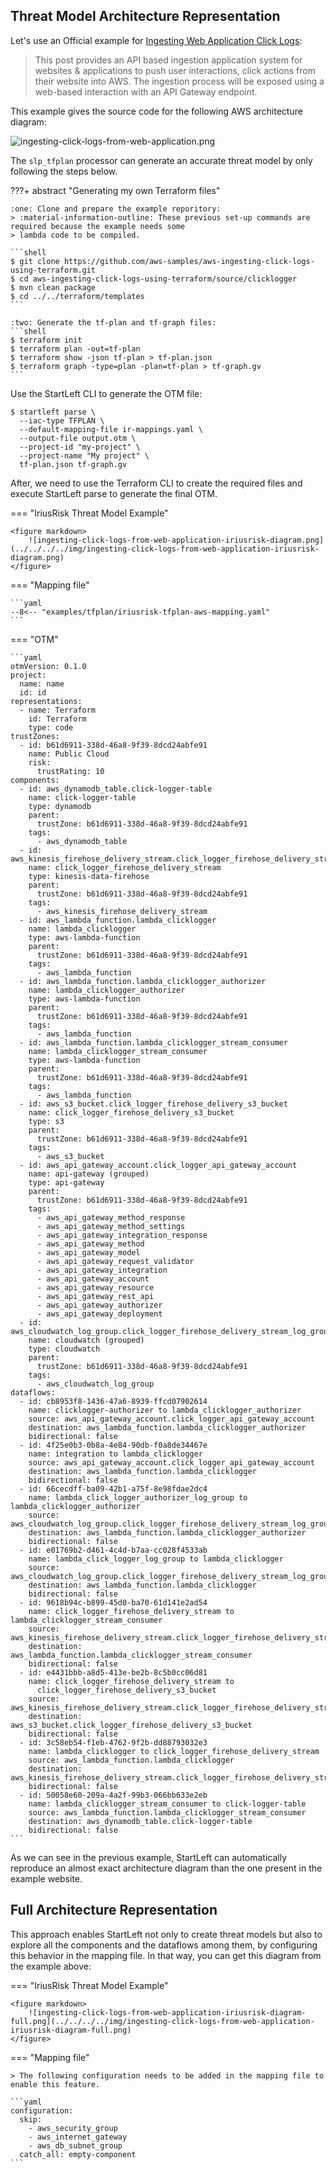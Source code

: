 ## Threat Model Architecture Representation

Let's use an Official example for 
<a href="https://github.com/aws-samples/aws-ingesting-click-logs-using-terraform" target="_blank">
Ingesting Web Application Click Logs</a>:

> This post provides an API based ingestion application system for websites & applications to push user interactions, 
> click actions from their website into AWS. The ingestion process will be exposed using a web-based interaction with an API Gateway endpoint.

This example gives the source code for the following AWS architecture diagram:

![ingesting-click-logs-from-web-application.png](../../../../img/ingesting-click-logs-from-web-application.png)

The `slp_tfplan` processor can generate an accurate threat model by only following the steps below.

???+ abstract "Generating my own Terraform files"

    :one: Clone and prepare the example reporitory:
    > :material-information-outline: These previous set-up commands are required because the example needs some 
    > lambda code to be compiled.
    
    ```shell 
    $ git clone https://github.com/aws-samples/aws-ingesting-click-logs-using-terraform.git
    $ cd aws-ingesting-click-logs-using-terraform/source/clicklogger
    $ mvn clean package
    $ cd ../../terraform/templates
    ```
    
    :two: Generate the tf-plan and tf-graph files:
    ```shell
    $ terraform init
    $ terraform plan -out=tf-plan
    $ terraform show -json tf-plan > tf-plan.json
    $ terraform graph -type=plan -plan=tf-plan > tf-graph.gv
    ```
    
Use the StartLeft CLI to generate the OTM file:
```shell
$ startleft parse \ 
  --iac-type TFPLAN \ 
  --default-mapping-file ir-mappings.yaml \ 
  --output-file output.otm \
  --project-id "my-project" \
  --project-name "My project" \ 
  tf-plan.json tf-graph.gv
```

After, we need to use the Terraform CLI to create the required files and execute StartLeft parse to generate the
final OTM.

=== "IriusRisk Threat Model Example"

    <figure markdown>
        ![ingesting-click-logs-from-web-application-iriusrisk-diagram.png](../../../../img/ingesting-click-logs-from-web-application-iriusrisk-diagram.png)
    </figure>

=== "Mapping file"

    ```yaml
    --8<-- "examples/tfplan/iriusrisk-tfplan-aws-mapping.yaml"
    ```
=== "OTM"

    ```yaml
    otmVersion: 0.1.0
    project:
      name: name
      id: id
    representations:
      - name: Terraform
        id: Terraform
        type: code
    trustZones:
      - id: b61d6911-338d-46a8-9f39-8dcd24abfe91
        name: Public Cloud
        risk:
          trustRating: 10
    components:
      - id: aws_dynamodb_table.click-logger-table
        name: click-logger-table
        type: dynamodb
        parent:
          trustZone: b61d6911-338d-46a8-9f39-8dcd24abfe91
        tags:
          - aws_dynamodb_table
      - id: aws_kinesis_firehose_delivery_stream.click_logger_firehose_delivery_stream
        name: click_logger_firehose_delivery_stream
        type: kinesis-data-firehose
        parent:
          trustZone: b61d6911-338d-46a8-9f39-8dcd24abfe91
        tags:
          - aws_kinesis_firehose_delivery_stream
      - id: aws_lambda_function.lambda_clicklogger
        name: lambda_clicklogger
        type: aws-lambda-function
        parent:
          trustZone: b61d6911-338d-46a8-9f39-8dcd24abfe91
        tags:
          - aws_lambda_function
      - id: aws_lambda_function.lambda_clicklogger_authorizer
        name: lambda_clicklogger_authorizer
        type: aws-lambda-function
        parent:
          trustZone: b61d6911-338d-46a8-9f39-8dcd24abfe91
        tags:
          - aws_lambda_function
      - id: aws_lambda_function.lambda_clicklogger_stream_consumer
        name: lambda_clicklogger_stream_consumer
        type: aws-lambda-function
        parent:
          trustZone: b61d6911-338d-46a8-9f39-8dcd24abfe91
        tags:
          - aws_lambda_function
      - id: aws_s3_bucket.click_logger_firehose_delivery_s3_bucket
        name: click_logger_firehose_delivery_s3_bucket
        type: s3
        parent:
          trustZone: b61d6911-338d-46a8-9f39-8dcd24abfe91
        tags:
          - aws_s3_bucket
      - id: aws_api_gateway_account.click_logger_api_gateway_account
        name: api-gateway (grouped)
        type: api-gateway
        parent:
          trustZone: b61d6911-338d-46a8-9f39-8dcd24abfe91
        tags:
          - aws_api_gateway_method_response
          - aws_api_gateway_method_settings
          - aws_api_gateway_integration_response
          - aws_api_gateway_method
          - aws_api_gateway_model
          - aws_api_gateway_request_validator
          - aws_api_gateway_integration
          - aws_api_gateway_account
          - aws_api_gateway_resource
          - aws_api_gateway_rest_api
          - aws_api_gateway_authorizer
          - aws_api_gateway_deployment
      - id: aws_cloudwatch_log_group.click_logger_firehose_delivery_stream_log_group
        name: cloudwatch (grouped)
        type: cloudwatch
        parent:
          trustZone: b61d6911-338d-46a8-9f39-8dcd24abfe91
        tags:
          - aws_cloudwatch_log_group
    dataflows:
      - id: cb8953f8-1436-47a6-8939-ffcd07902614
        name: clicklogger-authorizer to lambda_clicklogger_authorizer
        source: aws_api_gateway_account.click_logger_api_gateway_account
        destination: aws_lambda_function.lambda_clicklogger_authorizer
        bidirectional: false
      - id: 4f25e0b3-0b8a-4e84-90db-f0a8de34467e
        name: integration to lambda_clicklogger
        source: aws_api_gateway_account.click_logger_api_gateway_account
        destination: aws_lambda_function.lambda_clicklogger
        bidirectional: false
      - id: 66cecdff-ba09-42b1-a75f-8e98fdae2dc4
        name: lambda_click_logger_authorizer_log_group to lambda_clicklogger_authorizer
        source: aws_cloudwatch_log_group.click_logger_firehose_delivery_stream_log_group
        destination: aws_lambda_function.lambda_clicklogger_authorizer
        bidirectional: false
      - id: e01769b2-d461-4c4d-b7aa-cc028f4533ab
        name: lambda_click_logger_log_group to lambda_clicklogger
        source: aws_cloudwatch_log_group.click_logger_firehose_delivery_stream_log_group
        destination: aws_lambda_function.lambda_clicklogger
        bidirectional: false
      - id: 9618b94c-b899-45d0-ba70-61d141e2ad54
        name: click_logger_firehose_delivery_stream to lambda_clicklogger_stream_consumer
        source: aws_kinesis_firehose_delivery_stream.click_logger_firehose_delivery_stream
        destination: aws_lambda_function.lambda_clicklogger_stream_consumer
        bidirectional: false
      - id: e4431bbb-a8d5-413e-be2b-8c5b0cc06d81
        name: click_logger_firehose_delivery_stream to
          click_logger_firehose_delivery_s3_bucket
        source: aws_kinesis_firehose_delivery_stream.click_logger_firehose_delivery_stream
        destination: aws_s3_bucket.click_logger_firehose_delivery_s3_bucket
        bidirectional: false
      - id: 3c58eb54-f1eb-4762-9f2b-dd88793032e3
        name: lambda_clicklogger to click_logger_firehose_delivery_stream
        source: aws_lambda_function.lambda_clicklogger
        destination: aws_kinesis_firehose_delivery_stream.click_logger_firehose_delivery_stream
        bidirectional: false
      - id: 50058e60-209a-4a2f-99b3-066bb633e2eb
        name: lambda_clicklogger_stream_consumer to click-logger-table
        source: aws_lambda_function.lambda_clicklogger_stream_consumer
        destination: aws_dynamodb_table.click-logger-table
        bidirectional: false
    ```

As we can see in the previous example, StartLeft can automatically reproduce an almost exact architecture diagram than the one present in the example website.

## Full Architecture Representation
This approach enables StartLeft not only to create threat models but also to explore all the components and the dataflows among them, 
by configuring this behavior in the mapping file. In that way, you can get this diagram from the example above:

=== "IriusRisk Threat Model Example"

    <figure markdown>
        ![ingesting-click-logs-from-web-application-iriusrisk-diagram-full.png](../../../../img/ingesting-click-logs-from-web-application-iriusrisk-diagram-full.png)
    </figure>

=== "Mapping file"
    
    > The following configuration needs to be added in the mapping file to enable this feature. 

    ```yaml
    configuration:
      skip:
        - aws_security_group
        - aws_internet_gateway
        - aws_db_subnet_group
      catch_all: empty-component
    ```